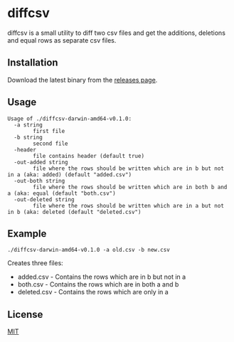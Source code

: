 # diffcsv

diffcsv is a small utility to diff two csv files and get the additions, deletions and equal rows as separate csv files.

## Installation

Download the latest binary from the [releases page](https://github.com/pkavajin/diffcsv/releases).

## Usage

```
Usage of ./diffcsv-darwin-amd64-v0.1.0:
  -a string
    	first file
  -b string
    	second file
  -header
    	file contains header (default true)
  -out-added string
    	file where the rows should be written which are in b but not in a (aka: added) (default "added.csv")
  -out-both string
    	file where the rows should be written which are in both b and a (aka: equal (default "both.csv")
  -out-deleted string
    	file where the rows should be written which are in a but not in b (aka: deleted (default "deleted.csv")
```

## Example

```
./diffcsv-darwin-amd64-v0.1.0 -a old.csv -b new.csv
```

Creates three files:
* added.csv - Contains the rows which are in b but not in a
* both.csv - Contains the rows which are in both a and b
* deleted.csv - Contains the rows which are only in a

## License
[MIT](LICENSE)